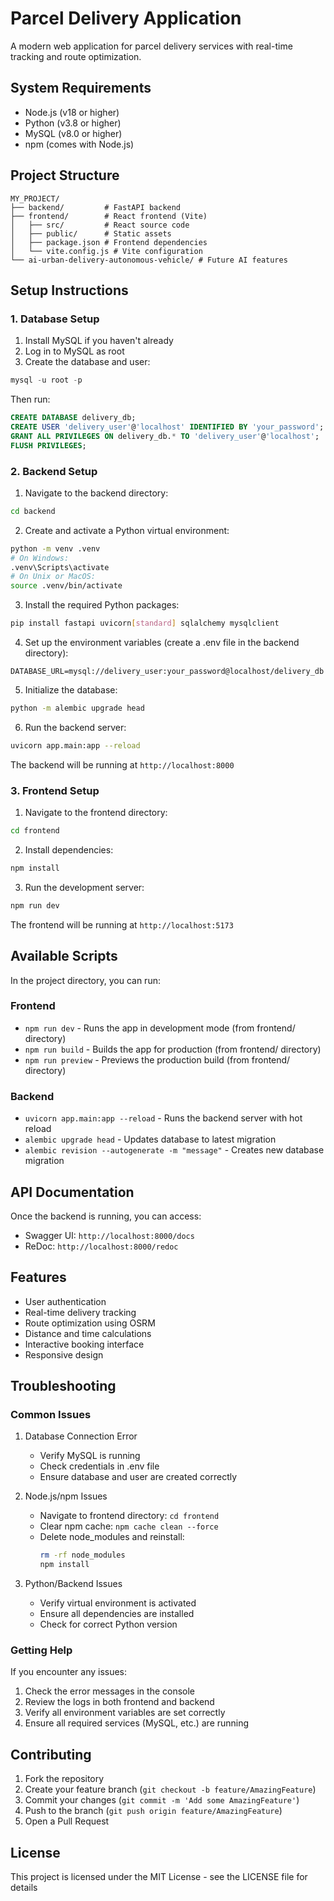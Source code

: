 # Parcel Delivery Application

A modern web application for parcel delivery services with real-time tracking and route optimization.

## System Requirements

- Node.js (v18 or higher)
- Python (v3.8 or higher)
- MySQL (v8.0 or higher)
- npm (comes with Node.js)

## Project Structure

```
MY_PROJECT/
├── backend/         # FastAPI backend
├── frontend/        # React frontend (Vite)
│   ├── src/         # React source code
│   ├── public/      # Static assets
│   ├── package.json # Frontend dependencies
│   └── vite.config.js # Vite configuration
└── ai-urban-delivery-autonomous-vehicle/ # Future AI features
```

## Setup Instructions

### 1. Database Setup

1. Install MySQL if you haven't already
2. Log in to MySQL as root
3. Create the database and user:

```sql
mysql -u root -p
```

Then run:
```sql
CREATE DATABASE delivery_db;
CREATE USER 'delivery_user'@'localhost' IDENTIFIED BY 'your_password';
GRANT ALL PRIVILEGES ON delivery_db.* TO 'delivery_user'@'localhost';
FLUSH PRIVILEGES;
```

### 2. Backend Setup

1. Navigate to the backend directory:
```bash
cd backend
```

2. Create and activate a Python virtual environment:
```bash
python -m venv .venv
# On Windows:
.venv\Scripts\activate
# On Unix or MacOS:
source .venv/bin/activate
```

3. Install the required Python packages:
```bash
pip install fastapi uvicorn[standard] sqlalchemy mysqlclient
```

4. Set up the environment variables (create a .env file in the backend directory):
```
DATABASE_URL=mysql://delivery_user:your_password@localhost/delivery_db
```

5. Initialize the database:
```bash
python -m alembic upgrade head
```

6. Run the backend server:
```bash
uvicorn app.main:app --reload
```

The backend will be running at `http://localhost:8000`

### 3. Frontend Setup

1. Navigate to the frontend directory:
```bash
cd frontend
```

2. Install dependencies:
```bash
npm install
```

3. Run the development server:
```bash
npm run dev
```

The frontend will be running at `http://localhost:5173`

## Available Scripts

In the project directory, you can run:

### Frontend

- `npm run dev` - Runs the app in development mode (from frontend/ directory)
- `npm run build` - Builds the app for production (from frontend/ directory)
- `npm run preview` - Previews the production build (from frontend/ directory)

### Backend

- `uvicorn app.main:app --reload` - Runs the backend server with hot reload
- `alembic upgrade head` - Updates database to latest migration
- `alembic revision --autogenerate -m "message"` - Creates new database migration

## API Documentation

Once the backend is running, you can access:
- Swagger UI: `http://localhost:8000/docs`
- ReDoc: `http://localhost:8000/redoc`

## Features

- User authentication
- Real-time delivery tracking
- Route optimization using OSRM
- Distance and time calculations
- Interactive booking interface
- Responsive design

## Troubleshooting

### Common Issues

1. Database Connection Error
   - Verify MySQL is running
   - Check credentials in .env file
   - Ensure database and user are created correctly

2. Node.js/npm Issues
   - Navigate to frontend directory: `cd frontend`
   - Clear npm cache: `npm cache clean --force`
   - Delete node_modules and reinstall:
     ```bash
     rm -rf node_modules
     npm install
     ```

3. Python/Backend Issues
   - Verify virtual environment is activated
   - Ensure all dependencies are installed
   - Check for correct Python version

### Getting Help

If you encounter any issues:
1. Check the error messages in the console
2. Review the logs in both frontend and backend
3. Verify all environment variables are set correctly
4. Ensure all required services (MySQL, etc.) are running

## Contributing

1. Fork the repository
2. Create your feature branch (`git checkout -b feature/AmazingFeature`)
3. Commit your changes (`git commit -m 'Add some AmazingFeature'`)
4. Push to the branch (`git push origin feature/AmazingFeature`)
5. Open a Pull Request

## License

This project is licensed under the MIT License - see the LICENSE file for details
